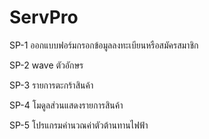 # ServPro
 
SP-1 ออกแบบฟอร์มกรอกข้อมูลลงทะเบียนหรือสมัครสมาชิก

SP-2 wave ตัวอักษร

SP-3 รายการตะกร้าสินค้า

SP-4 โมดูลส่วนแสดงรายการสินค้า

SP-5 โปรแกรมคำนวณค่าตัวต้านทานไฟฟ้า
